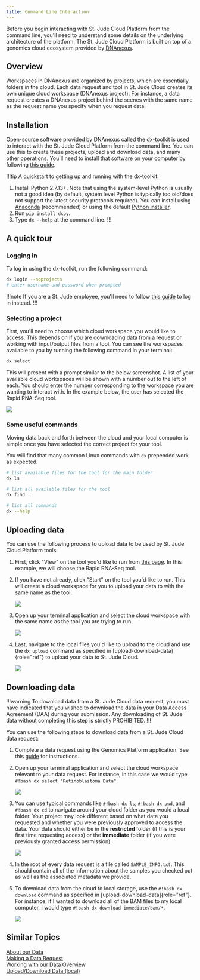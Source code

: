 ```yaml
---
title: Command Line Interaction
---
```



Before you begin interacting with St. Jude Cloud Platform from the
command line, you'll need to understand some details on the underlying
architecture of the platform. The St. Jude Cloud Platform is built on
top of a genomics cloud ecosystem provided by [DNAnexus](https://www.dnanexus.com/). 

## Overview

Workspaces in DNAnexus are organized by projects, which are essentially
folders in the cloud. Each data request and tool in St. Jude Cloud
creates its own unique cloud workspace (DNAnexus project). For instance,
a data request creates a DNAnexus project behind the scenes with the
same name as the request name you specify when you request data.

## Installation

Open-source software provided by DNAnexus called the [dx-toolkit](https://github.com/dnanexus/dx-toolkit) is
used to interact with the St. Jude Cloud Platform from the command line.
You can use this to create these projects, upload and download data, and
many other operations. You'll need to install that software on your
computer by following [this guide](https://documentation.dnanexus.com/downloads#DNAnexus-Platform-SDK).

!!!tip
A quickstart to getting up and running with the dx-toolkit:

1. Install Python 2.7.13+. Note that using the system-level Python is usually not a good idea (by default, system level Python is typically too old/does not support the latest security protocols required). You can install using [Anaconda](https://conda.io/docs/user-guide/getting-started.html) (recommended) or using the default [Python installer](https://www.python.org/downloads/).
2. Run `pip install dxpy`.
3. Type `dx --help` at the command line.
!!!

## A quick tour

### Logging in

To log in using the dx-toolkit, run the following command:

```bash 
dx login --noprojects
# enter username and password when prompted
```

!!!note
If you are a St. Jude employee, you'll need to follow [this
guide](https://documentation.dnanexus.com/user/login-and-logout#generating-an-authentication-token) to log in instead.
!!!

### Selecting a project

First, you'll need to choose which cloud workspace you would like to
access. This depends on if you are downloading data from a request or
working with input/output files from a tool. You can see the workspaces
available to you by running the following command in your terminal:

```bash 
dx select
```

This will present with a prompt similar to the below screenshot. A list
of your available cloud workspaces will be shown with a number out to
the left of each. You should enter the number corresponding to the
workspace you are wanting to interact with. In the example below, the
user has selected the Rapid RNA-Seq tool.

![](./select-project.png)

### Some useful commands

Moving data back and forth between the cloud and your local computer is
simple once you have selected the correct project for your tool.

You will find that many common Linux commands with `dx` prepended work as expected.

```bash
# list available files for the tool for the main folder
dx ls

# list all available files for the tool
dx find .

# list all commands
dx --help
```

## Uploading data

You can use the following process to upload data to be used by St. Jude
Cloud Platform tools:

1. First, click "View" on the tool you'd like to run from [this page](https://stjude.cloud/tools.html). In this example, we will choose the Rapid RNA-Seq tool.

2. If you have not already, click "Start" on the tool you'd like to run. This will create a cloud workspace for you to upload your data to with the same name as the tool.

   ![](./RapidRNASeq_startPage.png)

3. Open up your terminal application and select the cloud workspace with the same name as the tool you are trying to run.

   ![](./select-rapid-rnaseq.png)

4. Last, navigate to the local files you'd like to upload to the cloud and use the `dx upload` command as specified in [upload-download-data]{role="ref"} to upload your data to St. Jude Cloud.

   ![](./rapid-rnaseq-upload-data.png)

## Downloading data

!!!warning
To download data from a St. Jude Cloud data request, you must have
indicated that you wished to download the data in your Data Access
Agreement (DAA) during your submission. Any downloading of St. Jude data without completing this step is strictly PROHIBITED.
!!!

You can use the following steps to download data from a St. Jude Cloud
data request:

1. Complete a data request using the Genomics Platform application. See this [guide](../../requesting-data/making-a-data-request) for instructions.

2. Open up your terminal application and select the cloud workspace
   relevant to your data request. For instance, in this case we
   would type `#!bash dx select "Retinoblastoma Data"`.

   ![](./select-retinoblastoma.png)

3. You can use typical commands like `#!bash dx ls`,
   `#!bash dx pwd`, and `#!bash dx cd` to navigate around
   your cloud folder as you would a local folder. Your project may look
   different based on what data you requested and whether you were
   previously approved to access the data. Your data should either be
   in the **restricted** folder (if this is your first time
   requesting access) or the **immediate** folder (if you
   were previously granted access permission).

   ![](./navigate-data-request.png)

4. In the root of every data request is a file called
   `SAMPLE_INFO.txt`. This should contain all of the
   information about the samples you checked out as well as the
   associated metadata we provide.

5. To download data from the cloud to local storage, use the
   `#!bash dx download` command as specified in
   [upload-download-data]{role="ref"}. For instance, if I wanted to
   download all of the BAM files to my local computer, I would type
   `#!bash dx download immediate/bam/*`.

   ![](./download-bams.png)

## Similar Topics

[About our Data](../../about-our-data/dau-and-datasets)   
[Making a Data Request](../../requesting-data/making-a-data-request)   
[Working with our Data Overview](../../managing-data/working-with-our-data)   
[Upload/Download Data (local)](../../managing-data/upload-local)    
